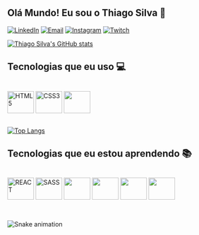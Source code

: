 ## Olá Mundo! Eu sou o Thiago Silva 🖖

[![LinkedIn](https://img.shields.io/badge/LinkedIn-0077B5?style=for-the-badge&logo=linkedin&logoColor=white)](https://www.linkedin.com/in/thiagotesilva/)
[![Email](https://img.shields.io/badge/Microsoft_Outlook-0078D4?style=for-the-badge&logo=microsoft-outlook&logoColor=white)](mailto:thiagotesilva@hotmail.com)
[![Instagram](https://img.shields.io/badge/Instagram-E4405F?style=for-the-badge&logo=instagram&logoColor=white)](https://www.instagram.com/shonen.tsu/)
[![Twitch](https://img.shields.io/badge/Twitch-9146FF?style=for-the-badge&logo=twitch&logoColor=white)](https://www.twitch.tv/shonen_tsu)

[![Thiago Silva's GitHub stats](https://github-readme-stats.vercel.app/api?username=thiagotsu&show_icons=true&theme=tokyonight)](https://github.com/anuraghazra/github-readme-stats)

## Tecnologias que eu uso 💻

<div style="display: inline_block"><br/>
  <img align="center" alt="HTML5" height="50" width="60" src="https://cdn.jsdelivr.net/gh/devicons/devicon/icons/html5/html5-original.svg" />
  <img align="center" alt="CSS3" height="50" width="60" src="https://cdn.jsdelivr.net/gh/devicons/devicon/icons/css3/css3-original.svg" />
  <img align="center" atl="JS" height="50" width="60" src="https://cdn.jsdelivr.net/gh/devicons/devicon/icons/javascript/javascript-original.svg" />
</div><br/>

[![Top Langs](https://github-readme-stats.vercel.app/api/top-langs/?username=thiagotsu&layout=compact&theme=tokyonight)](https://github.com/thiagotsu/github-readme-stats)

## Tecnologias que eu estou aprendendo 📚

<div style="display: inline_block"><br/>
  <img align="center" alt="REACT" height="50" width="60" src="https://cdn.jsdelivr.net/gh/devicons/devicon/icons/react/react-original.svg" />
  <img align="center" alt="SASS" height="50" width="60" src="https://cdn.jsdelivr.net/gh/devicons/devicon/icons/sass/sass-original.svg" />
  <img align="center" atl="PHP" height="50" width="60" src="https://cdn.jsdelivr.net/gh/devicons/devicon/icons/php/php-plain.svg" />
  <img align="center" atl="MySQL" height="50" width="60" src="https://cdn.jsdelivr.net/gh/devicons/devicon/icons/mysql/mysql-original.svg" />
  <img align="center" atl="Bootstrap" height="50" width="60" src="https://cdn.jsdelivr.net/gh/devicons/devicon/icons/bootstrap/bootstrap-plain.svg" />
  <img align="center" atl="jQuery" height="50" width="60" src="https://cdn.jsdelivr.net/gh/devicons/devicon/icons/jquery/jquery-plain-wordmark.svg" />
</div><br/>

##

![Snake animation](https://github.com/thiagotsu/thiagotsu/blob/output/github-contribution-grid-snake.svg)
